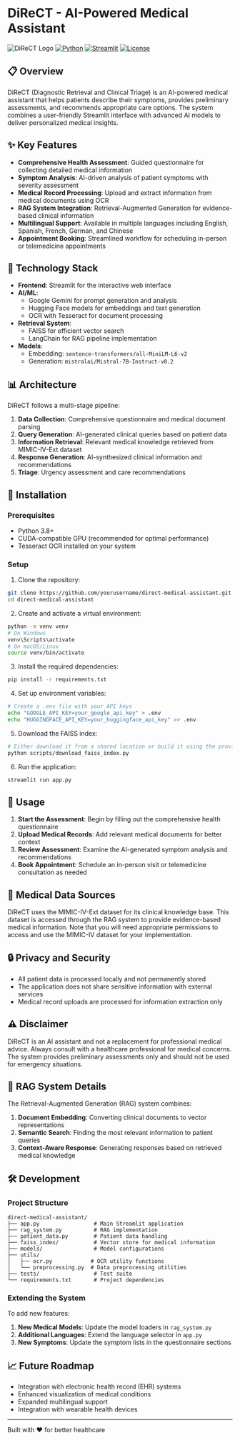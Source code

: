 # DiReCT - AI-Powered Medical Assistant

![DiReCT Logo](https://img.shields.io/badge/DiReCT-AI%20Medical%20Assistant-blue?style=for-the-badge)
[![Python](https://img.shields.io/badge/Python-3.8+-blue.svg)](https://www.python.org/downloads/)
[![Streamlit](https://img.shields.io/badge/Streamlit-1.15+-red.svg)](https://streamlit.io/)
[![License](https://img.shields.io/badge/License-MIT-green.svg)](LICENSE)

## 📋 Overview

DiReCT (Diagnostic Retrieval and Clinical Triage) is an AI-powered medical assistant that helps patients describe their symptoms, provides preliminary assessments, and recommends appropriate care options. The system combines a user-friendly Streamlit interface with advanced AI models to deliver personalized medical insights.

## ✨ Key Features

- **Comprehensive Health Assessment**: Guided questionnaire for collecting detailed medical information
- **Symptom Analysis**: AI-driven analysis of patient symptoms with severity assessment
- **Medical Record Processing**: Upload and extract information from medical documents using OCR
- **RAG System Integration**: Retrieval-Augmented Generation for evidence-based clinical information
- **Multilingual Support**: Available in multiple languages including English, Spanish, French, German, and Chinese
- **Appointment Booking**: Streamlined workflow for scheduling in-person or telemedicine appointments

## 🚀 Technology Stack

- **Frontend**: Streamlit for the interactive web interface
- **AI/ML**:
  - Google Gemini for prompt generation and analysis
  - Hugging Face models for embeddings and text generation
  - OCR with Tesseract for document processing
- **Retrieval System**:
  - FAISS for efficient vector search
  - LangChain for RAG pipeline implementation
- **Models**:
  - Embedding: `sentence-transformers/all-MiniLM-L6-v2`
  - Generation: `mistralai/Mistral-7B-Instruct-v0.2`

## 📊 Architecture

DiReCT follows a multi-stage pipeline:

1. **Data Collection**: Comprehensive questionnaire and medical document parsing
2. **Query Generation**: AI-generated clinical queries based on patient data
3. **Information Retrieval**: Relevant medical knowledge retrieved from MIMIC-IV-Ext dataset
4. **Response Generation**: AI-synthesized clinical information and recommendations
5. **Triage**: Urgency assessment and care recommendations

## 🔧 Installation

### Prerequisites

- Python 3.8+
- CUDA-compatible GPU (recommended for optimal performance)
- Tesseract OCR installed on your system

### Setup

1. Clone the repository:
```bash
git clone https://github.com/yourusername/direct-medical-assistant.git
cd direct-medical-assistant
```

2. Create and activate a virtual environment:
```bash
python -m venv venv
# On Windows
venv\Scripts\activate
# On macOS/Linux
source venv/bin/activate
```

3. Install the required dependencies:
```bash
pip install -r requirements.txt
```

4. Set up environment variables:
```bash
# Create a .env file with your API keys
echo "GOOGLE_API_KEY=your_google_api_key" > .env
echo "HUGGINGFACE_API_KEY=your_huggingface_api_key" >> .env
```

5. Download the FAISS index:
```bash
# Either download it from a shared location or build it using the provided scripts
python scripts/download_faiss_index.py
```

6. Run the application:
```bash
streamlit run app.py
```

## 📝 Usage

1. **Start the Assessment**: Begin by filling out the comprehensive health questionnaire
2. **Upload Medical Records**: Add relevant medical documents for better context
3. **Review Assessment**: Examine the AI-generated symptom analysis and recommendations
4. **Book Appointment**: Schedule an in-person visit or telemedicine consultation as needed

## 🏥 Medical Data Sources

DiReCT uses the MIMIC-IV-Ext dataset for its clinical knowledge base. This dataset is accessed through the RAG system to provide evidence-based medical information. Note that you will need appropriate permissions to access and use the MIMIC-IV dataset for your implementation.

## 🔒 Privacy and Security

- All patient data is processed locally and not permanently stored
- The application does not share sensitive information with external services
- Medical record uploads are processed for information extraction only

## ⚠️ Disclaimer

DiReCT is an AI assistant and not a replacement for professional medical advice. Always consult with a healthcare professional for medical concerns. The system provides preliminary assessments only and should not be used for emergency situations.

## 🧠 RAG System Details

The Retrieval-Augmented Generation (RAG) system combines:

1. **Document Embedding**: Converting clinical documents to vector representations
2. **Semantic Search**: Finding the most relevant information to patient queries
3. **Context-Aware Response**: Generating responses based on retrieved medical knowledge

## 🛠️ Development

### Project Structure

```
direct-medical-assistant/
├── app.py                 # Main Streamlit application
├── rag_system.py          # RAG implementation
├── patient_data.py        # Patient data handling
├── faiss_index/           # Vector store for medical information
├── models/                # Model configurations
├── utils/
│   ├── ocr.py            # OCR utility functions
│   └── preprocessing.py  # Data preprocessing utilities
├── tests/                 # Test suite
└── requirements.txt       # Project dependencies
```

### Extending the System

To add new features:

1. **New Medical Models**: Update the model loaders in `rag_system.py`
2. **Additional Languages**: Extend the language selector in `app.py`
3. **New Symptoms**: Update the symptom lists in the questionnaire sections

## 📈 Future Roadmap

- Integration with electronic health record (EHR) systems
- Enhanced visualization of medical conditions
- Expanded multilingual support
- Integration with wearable health devices


---

Built with ❤️ for better healthcare
